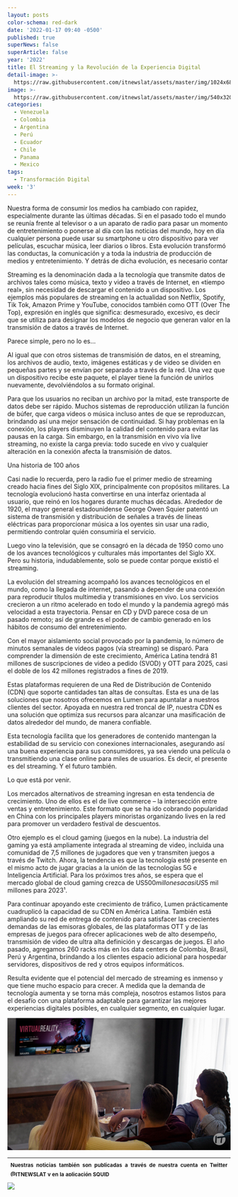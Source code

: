 ```yaml
---
layout: posts
color-schema: red-dark
date: '2022-01-17 09:40 -0500'
published: true
superNews: false
superArticle: false
year: '2022'
title: El Streaming y la Revolución de la Experiencia Digital
detail-image: >-
  https://raw.githubusercontent.com/itnewslat/assets/master/img/1024x680/streaming-tv-g.jpg
image: >-
  https://raw.githubusercontent.com/itnewslat/assets/master/img/540x320/streaming-tv-p.jpg
categories:
  - Venezuela
  - Colombia
  - Argentina
  - Perú
  - Ecuador
  - Chile
  - Panama
  - Mexico
tags:
  - Transformación Digital
week: '3'
---
```

 Nuestra forma de consumir los medios ha cambiado con rapidez, especialmente durante las últimas décadas. Si en el pasado todo el mundo se reunía frente al televisor o a un aparato de radio para pasar un momento de entretenimiento o ponerse al día con las noticias del mundo, hoy en día cualquier persona puede usar su smartphone u otro dispositivo para ver películas, escuchar música, leer diarios o libros. Esta evolución transformó las conductas, la comunicación y a toda la industria de producción de medios y entretenimiento. Y detrás de dicha evolución, es necesario contar 

Streaming es la denominación dada a la tecnología que transmite datos de archivos tales como música, texto y video a través de Internet, en «tiempo real», sin necesidad de descargar el contenido a un dispositivo. Los ejemplos más populares de streaming en la actualidad son Netflix, Spotify, Tik Tok, Amazon Prime y YouTube, conocidos también como OTT (Over The Top), expresión en inglés que significa: desmesurado, excesivo, es decir que se utiliza para designar los modelos de negocio que generan valor en la transmisión de datos a través de Internet. 

Parece simple, pero no lo es…

Al igual que con otros sistemas de transmisión de datos, en el streaming, los archivos de audio, texto, imágenes estáticas y de video se dividen en pequeñas partes y se envían por separado a través de la red. Una vez que un dispositivo recibe este paquete, el player tiene la función de unirlos nuevamente, devolviéndolos a su formato original. 

Para que los usuarios no reciban un archivo por la mitad, este transporte de datos debe ser rápido. Muchos sistemas de reproducción utilizan la función de búfer, que carga videos o música incluso antes de que se reproduzcan, brindando así una mejor sensación de continuidad. Si hay problemas en la conexión, los players disminuyen la calidad del contenido para evitar las pausas en la carga. Sin embargo, en la transmisión en vivo vía live streaming, no existe la carga previa: todo sucede en vivo y cualquier alteración en la conexión afecta la transmisión de datos. 

Una historia de 100 años

Casi nadie lo recuerda, pero la radio fue el primer medio de streaming creado hacia fines del Siglo XIX, principalmente con propósitos militares. La tecnología evolucionó hasta convertirse en una interfaz orientada al usuario, que reinó en los hogares durante muchas décadas. Alrededor de 1920, el mayor general estadounidense George Owen Squier patentó un sistema de transmisión y distribución de señales a través de líneas eléctricas para proporcionar música a los oyentes sin usar una radio, permitiendo controlar quién consumiría el servicio. 

Luego vino la televisión, que se consagró en la década de 1950 como uno de los avances tecnológicos y culturales más importantes del Siglo XX. Pero su historia, indudablemente, solo se puede contar porque existió el streaming. 

La evolución del streaming acompañó los avances tecnológicos en el mundo, como la llegada de internet, pasando a depender de una conexión para reproducir títulos multimedia y transmisiones en vivo. Los servicios crecieron a un ritmo acelerado en todo el mundo y la pandemia agregó más velocidad a esta trayectoria. Pensar en CD y DVD parece cosa de un pasado remoto; así de grande es el poder de cambio generado en los hábitos de consumo del entretenimiento. 

Con el mayor aislamiento social provocado por la pandemia, lo número de minutos semanales de videos pagos (vía streaming) se disparó. Para comprender la dimensión de este crecimiento, América Latina tendrá 81 millones de suscripciones de video a pedido (SVOD) y OTT para 2025, casi el doble de los 42 millones registrados a fines de 2019. 

Estas plataformas requieren de una Red de Distribución de Contenido (CDN) que soporte cantidades tan altas de consultas. Esta es una de las soluciones que nosotros ofrecemos en Lumen para apuntalar a nuestros clientes del sector. Apoyada en nuestra red troncal de IP, nuestra CDN es una solución que optimiza sus recursos para alcanzar una masificación de datos alrededor del mundo, de manera confiable. 

Esta tecnología facilita que los generadores de contenido mantengan la estabilidad de su servicio con conexiones internacionales, asegurando así una buena experiencia para sus consumidores, ya sea viendo una película o transmitiendo una clase online para miles de usuarios. Es decir, el presente es del streaming. Y el futuro también. 

Lo que está por venir.

Los mercados alternativos de streaming ingresan en esta tendencia de crecimiento. Uno de ellos es el de live commerce – la intersección entre ventas y entretenimiento. Este formato que se ha ido cobrando popularidad en China con los principales players minoristas organizando lives en la red para promover un verdadero festival de descuentos. 

Otro ejemplo es el cloud gaming (juegos en la nube). La industria del gaming ya está ampliamente integrada al streaming de video, incluida una comunidad de 7,5 millones de jugadores que ven y transmiten juegos a través de Twitch. Ahora, la tendencia es que la tecnología esté presente en el mismo acto de jugar gracias a la unión de las tecnologías 5G e Inteligencia Artificial. Para los próximos tres años, se espera que el mercado global de cloud gaming crezca de US$500 millones a casi US$5 mil millones para 2023¹. 

Para continuar apoyando este crecimiento de tráfico, Lumen prácticamente cuadruplicó la capacidad de su CDN en América Latina. También está ampliando su red de entrega de contenido para satisfacer las crecientes demandas de las emisoras globales, de las plataformas OTT y de las empresas de juegos para ofrecer aplicaciones web de alto desempeño, transmisión de video de ultra alta definición y descargas de juegos. El año pasado, agregamos 260 racks más en los data centers de Colombia, Brasil, Perú y Argentina, brindando a los clientes espacio adicional para hospedar servidores, dispositivos de red y otros equipos informáticos. 

Resulta evidente que el potencial del mercado de streaming es inmenso y que tiene mucho espacio para crecer. A medida que la demanda de tecnología aumenta y se torna más compleja, nosotros estamos listos para el desafío con una plataforma adaptable para garantizar las mejores experiencias digitales posibles, en cualquier segmento, en cualquier lugar.

![](https://raw.githubusercontent.com/itnewslat/assets/master/img/540x320/streaming-tv-p.jpg)

<table style="height: 42px;" width="569">
<tbody>
<tr>
<td style="text-align: justify;"><sub><strong>Nuestras noticias también son publicadas a través de nuestra cuenta en Twitter <a href="https://twitter.com/itnewslat?lang=es">@ITNEWSLAT</a> y en la aplicación <a href="https://squidapp.co/en/">SQUID</a></strong></sub></td>
</tr>
</tbody>
</table>

<img src="https://tracker.metricool.com/c3po.jpg?hash=56f88a41e39ab42c063cc51676587a04"/>